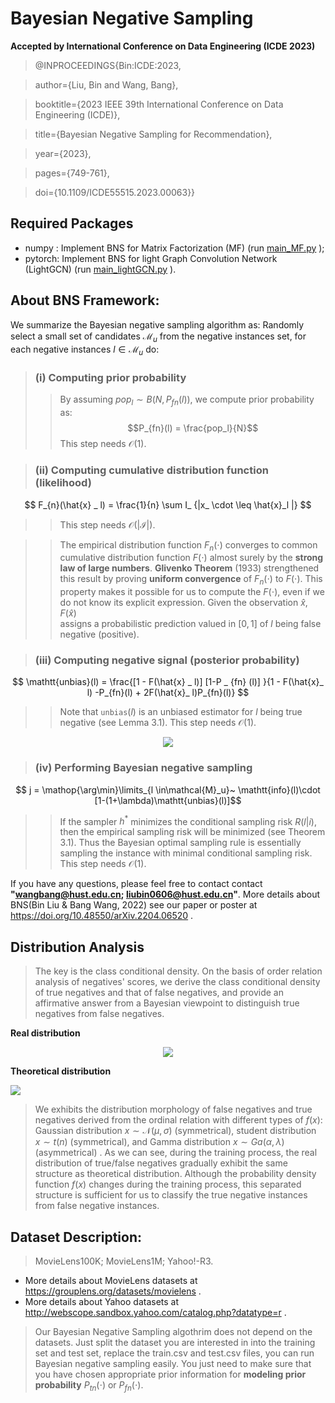 # Bayesian Negative Sampling
**Accepted by International Conference on Data Engineering (ICDE 2023)**
> @INPROCEEDINGS{Bin:ICDE:2023,

> author={Liu, Bin and Wang, Bang},  

> booktitle={2023 IEEE 39th International Conference on Data Engineering (ICDE)}, 

> title={Bayesian Negative Sampling for Recommendation}, 
  
> year={2023},
  
> pages={749-761},

> doi={10.1109/ICDE55515.2023.00063}}
## Required Packages
- numpy  : Implement BNS for Matrix Factorization (MF) (run [main_MF.py](https://github.com/liubin06/BNS/blob/main/BNS_MF/main_MF.py) ); 
- pytorch: Implement BNS for light Graph Convolution Network (LightGCN) (run [main_lightGCN.py](https://github.com/liubin06/BNS/blob/main/BNS_lightGCN/main_lightGCN.py) ).

## About BNS Framework:
We summarize the Bayesian negative sampling algorithm as: Randomly select a small set of candidates $\mathcal{M}_u$ from the negative instances set, for each negative instances $l \in \mathcal{M}_u$ do:

>### (i) Computing prior probability
>>By assuming $pop_l \sim B (N, P_{fn}(l))$, we compute prior probability as:
$$P_{fn}(l) = \frac{pop_l}{N}$$
>>This step needs $\mathcal{O}(1)$.


>### (ii) Computing cumulative distribution function (likelihood) 
$$ F_{n}(\hat{x} _ l) = \frac{1}{n} \sum  I_ {|x_ \cdot \leq \hat{x}_l |} $$
>>This step needs $\mathcal{O}(|\mathcal{I}|)$.
  
>>The empirical distribution function $F_n (\cdot)$  converges to common cumulative distribution function $F(\cdot)$ almost surely by the **strong law of large numbers**. **Glivenko Theorem** (1933) strengthened this result by proving **uniform convergence** of $F_n(\cdot)$ to $F(\cdot)$. This property makes it possible for us to compute the $F(\cdot)$, even if we do not know its explicit expression. 
>> Given the observation $\hat{x}$, $F(\hat{x})$  
>> assigns a probabilistic prediction valued in $[0,1]$ 
>> of $l$ being false negative (positive).<br>

>### (iii) Computing  negative signal (posterior probability) 
$$ \mathtt{unbias}(l) = \frac{[1 - F(\hat{x} _ l)] [1-P _ {fn} (l)] }{1 - F(\hat{x}_ l) -P_{fn}(l) + 2F(\hat{x}_ l)P_{fn}(l)} $$
>>Note that $\mathtt{unbias}(l)$ is an unbiased estimator for $l$ being true negative (see Lemma 3.1). 
>>This step needs $\mathcal{O}(1)$.


<div align=center>
<img src="https://github.com/liubin06/test/raw/master/fig3.png">
</div>

>### (iv) Performing Bayesian negative sampling
$$ j  =  \mathop{\arg\min}\limits_{l \in\mathcal{M}_u}~ \mathtt{info}(l)\cdot [1-(1+\lambda)\mathtt{unbias}(l)]$$

>> If the sampler $h^*$ minimizes the conditional sampling risk $R(l|i)$, then the empirical sampling risk will be minimized (see Theorem 3.1). 
>> Thus the Bayesian optimal sampling rule is essentially sampling the instance with minimal conditional sampling risk.
>> This step needs $\mathcal{O}(1)$. <br>

If you have any questions, please feel free to contact contact **"wangbang@hust.edu.cn; liubin0606@hust.edu.cn"**.
More details about BNS(Bin Liu & Bang Wang, 2022) see our paper or poster at https://doi.org/10.48550/arXiv.2204.06520 .

## Distribution Analysis
> The key is the class conditional density. On the basis of order relation analysis of negatives' scores, we derive the class conditional density of true negatives and that of false negatives, and provide an affirmative answer from a Bayesian viewpoint to distinguish true negatives from false negatives. 

**Real distribution**
<div align=center>
<img src="https://github.com/liubin06/test/raw/master/fig11.png">
</div>

**Theoretical distribution**
> <div align=center>
<img src="https://github.com/liubin06/test/raw/master/fig22.png">
</div>

> We exhibits the distribution morphology of false negatives and true negatives derived from the ordinal relation with different types of $f(x)$: Gaussian distribution $x \sim \mathcal{N}(\mu,\sigma)$ (symmetrical), student distribution $x \sim t(n)$ (symmetrical), and Gamma distribution $x\sim Ga(\alpha,\lambda)$ (asymmetrical) . As we can see, during the training process, the real distribution of true/false negatives gradually exhibit the same structure as theoretical distribution. Although the probability density function $f(x)$ changes during the training process, this separated structure is sufficient for us to classify the true negative instances from false negative instances. <br>

## Dataset Description: 
>MovieLens100K; MovieLens1M; Yahoo!-R3.<br>
- More details about MovieLens datasets at https://grouplens.org/datasets/movielens .<br>
- More details about Yahoo datasets at http://webscope.sandbox.yahoo.com/catalog.php?datatype=r .<br>

>Our Bayesian Negative Sampling algothrim does not depend on the datasets. Just split the dataset you are interested in into the training set and test set, replace the train.csv and test.csv files, you can run Bayesian negative sampling easily. You just need to make sure that you have chosen appropriate prior information for **modeling prior probability** $P_{tn}(\cdot)$ or $P_{fn}(\cdot)$.
